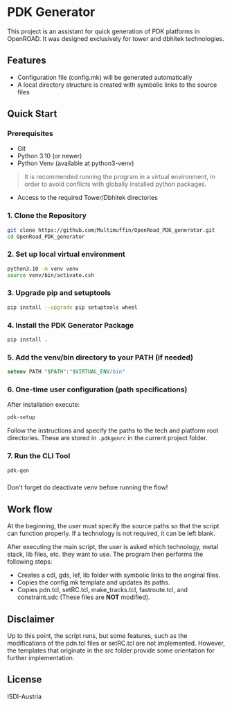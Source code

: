 # PDK Generator

This project is an assistant for quick generation of PDK platforms in OpenROAD.
It was designed exclusively for tower and dbhitek technologies.

## Features
- Configuration file (config.mk) will be generated automatically
- A local directory structure is created with symbolic links to the source files

## Quick Start

### Prerequisites
- Git
- Python 3.10 (or newer)
- Python Venv (available at python3-venv)
> It is recommended running the program in a virtual environment, in order to avoid conflicts with globally installed python packages.
- Access to the required Tower/Dbhitek directories

### 1. Clone the Repository
```sh
git clone https://github.com/Multimuffin/OpenRoad_PDK_generator.git
cd OpenRoad_PDK_generator
```

### 2. Set up local virtual environment
```sh
python3.10 -m venv venv
source venv/bin/activate.csh
```

### 3. Upgrade pip and setuptools
```sh
pip install --upgrade pip setuptools wheel
```

### 4. Install the PDK Generator Package
```sh
pip install .
```

### 5. Add the venv/bin directory to your PATH (if needed)
```tcsh
setenv PATH "$PATH":"$VIRTUAL_ENV/bin"
```

### 6. One-time user configuration (path specifications)
After installation execute:
```sh
pdk-setup
```
Follow the instructions and specify the paths to the tech and platform root directories. These are stored in `.pdkgenrc` in the current project folder.

### 7. Run the CLI Tool
```sh
pdk-gen
```

###
Don't forget do deactivate venv before running the flow!

<!-- 
## Installation
Python 3.10 and the package `click` are required.

```sh
python3.10 -m pip install --user click
``` -->

## Work flow

At the beginning, the user must specify the source paths so that the script can function properly. If a technology is not required, it can be left blank.

After executing the main script, the user is asked which technology, metal stack, lib files, etc. they want to use. The program then performs the following steps:
- Creates a cdl, gds, lef, lib folder with symbolic links to the original files.
- Copies the config.mk template and updates its paths.
- Copies pdn.tcl, setRC.tcl, make_tracks.tcl, fastroute.tcl, and constraint.sdc (These files are **NOT** modified).

## Disclaimer

Up to this point, the script runs, but some features, such as the modifications of the pdn.tcl files or setRC.tcl are not implemented. However, the templates that originate in the src folder provide some orientation for further implementation.

## License
ISDI-Austria
